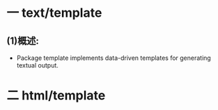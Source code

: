 # 一 text/template
## (1)概述:
- Package template implements data-driven templates for generating textual output.


# 二 html/template

